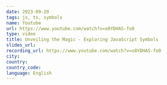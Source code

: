 ```yaml
---
date: 2023-09-20
tags: js, ts, symbols
name: Youtube
url: https://www.youtube.com/watch?v=o8YDHAS-fo0
type: video
title: Unveiling the Magic - Exploring JavaScript Symbols
slides_url:
recording_url: https://www.youtube.com/watch?v=o8YDHAS-fo0
city:
country:
country_code:
language: English
---
```

